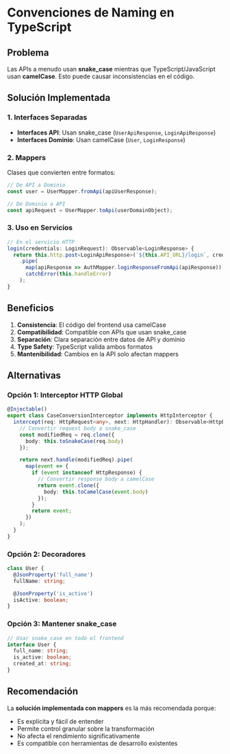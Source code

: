 # Convenciones de Naming en TypeScript

## Problema
Las APIs a menudo usan **snake_case** mientras que TypeScript/JavaScript usan **camelCase**. Esto puede causar inconsistencias en el código.

## Solución Implementada

### 1. Interfaces Separadas
- **Interfaces API**: Usan snake_case (`UserApiResponse`, `LoginApiResponse`)
- **Interfaces Dominio**: Usan camelCase (`User`, `LoginResponse`)

### 2. Mappers
Clases que convierten entre formatos:

```typescript
// De API a Dominio
const user = UserMapper.fromApi(apiUserResponse);

// De Dominio a API
const apiRequest = UserMapper.toApi(userDomainObject);
```

### 3. Uso en Servicios

```typescript
// En el servicio HTTP
login(credentials: LoginRequest): Observable<LoginResponse> {
  return this.http.post<LoginApiResponse>(`${this.API_URL}/login`, credentials)
    .pipe(
      map(apiResponse => AuthMapper.loginResponseFromApi(apiResponse)),
      catchError(this.handleError)
    );
}
```

## Beneficios

1. **Consistencia**: El código del frontend usa camelCase
2. **Compatibilidad**: Compatible con APIs que usan snake_case
3. **Separación**: Clara separación entre datos de API y dominio
4. **Type Safety**: TypeScript valida ambos formatos
5. **Mantenibilidad**: Cambios en la API solo afectan mappers

## Alternativas

### Opción 1: Interceptor HTTP Global
```typescript
@Injectable()
export class CaseConversionInterceptor implements HttpInterceptor {
  intercept(req: HttpRequest<any>, next: HttpHandler): Observable<HttpEvent<any>> {
    // Convertir request body a snake_case
    const modifiedReq = req.clone({
      body: this.toSnakeCase(req.body)
    });

    return next.handle(modifiedReq).pipe(
      map(event => {
        if (event instanceof HttpResponse) {
          // Convertir response body a camelCase
          return event.clone({
            body: this.toCamelCase(event.body)
          });
        }
        return event;
      })
    );
  }
}
```

### Opción 2: Decoradores
```typescript
class User {
  @JsonProperty('full_name')
  fullName: string;

  @JsonProperty('is_active')
  isActive: boolean;
}
```

### Opción 3: Mantener snake_case
```typescript
// Usar snake_case en todo el frontend
interface User {
  full_name: string;
  is_active: boolean;
  created_at: string;
}
```

## Recomendación
La **solución implementada con mappers** es la más recomendada porque:
- Es explícita y fácil de entender
- Permite control granular sobre la transformación
- No afecta el rendimiento significativamente
- Es compatible con herramientas de desarrollo existentes
